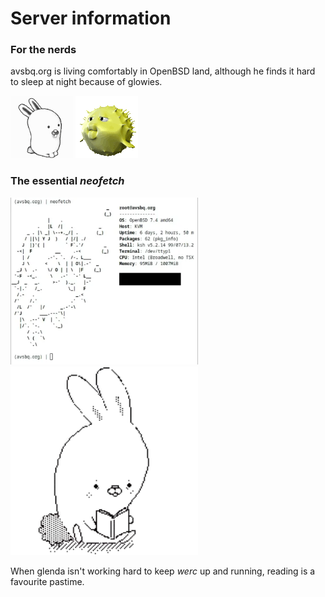 # Server information

### For the nerds

avsbq.org is living comfortably in OpenBSD land, although he finds it hard to sleep at night because of glowies.

<img src=".pix/glenda.gif" style="width: 100px; height: auto;">
<img src=".pix/puffy.gif" style="width: 100px; height: auto;">

### The essential _neofetch_

<img src=".pix/fetch.webp" style="width: 300px; height: auto;">
<img src=".pix/glenda.webp" style="width: 300px; height: auto;">

When glenda isn't working hard to keep _werc_ up and running, reading is a favourite pastime.
